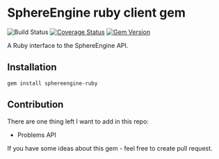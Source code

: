 # SphereEngine ruby client gem

![Build Status](https://travis-ci.org/eXiga/sphereengine-ruby.svg?branch=master)
[![Coverage Status](https://coveralls.io/repos/eXiga/sphereengine-ruby/badge.svg?branch=master)](https://coveralls.io/r/eXiga/sphereengine-ruby?branch=master)
[![Gem Version](https://badge.fury.io/rb/sphereengine-ruby.svg)](http://badge.fury.io/rb/sphereengine-ruby)

A Ruby interface to the SphereEngine API.

## Installation
    gem install sphereengine-ruby

Contribution
------------

There are one thing left I want to add in this repo:

* Problems API

If you have some ideas about this gem - feel free to create pull request.
